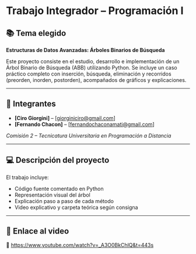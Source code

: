 # Trabajo Integrador – Programación I

## 📚 Tema elegido
**Estructuras de Datos Avanzadas: Árboles Binarios de Búsqueda**

Este proyecto consiste en el estudio, desarrollo e implementación de un Árbol Binario de Búsqueda (ABB) utilizando Python. Se incluye un caso práctico completo con inserción, búsqueda, eliminación y recorridos (preorden, inorden, postorden), acompañados de gráficos y explicaciones.

---

## 👥 Integrantes
- **[Ciro Giorgini]** – [giorginiciro@gmail.com]
- **[Fernando Chacon]** – [fernandochaconamati@gmail.com]

_Comisión 2 – Tecnicatura Universitaria en Programación a Distancia_

---

## 💻 Descripción del proyecto
El trabajo incluye:
- Código fuente comentado en Python
- Representación visual del árbol
- Explicación paso a paso de cada método
- Video explicativo y carpeta teórica según consigna

---

## 📁 Enlace al video
🔗 https://www.youtube.com/watch?v=_A3O0BkChlQ&t=443s


